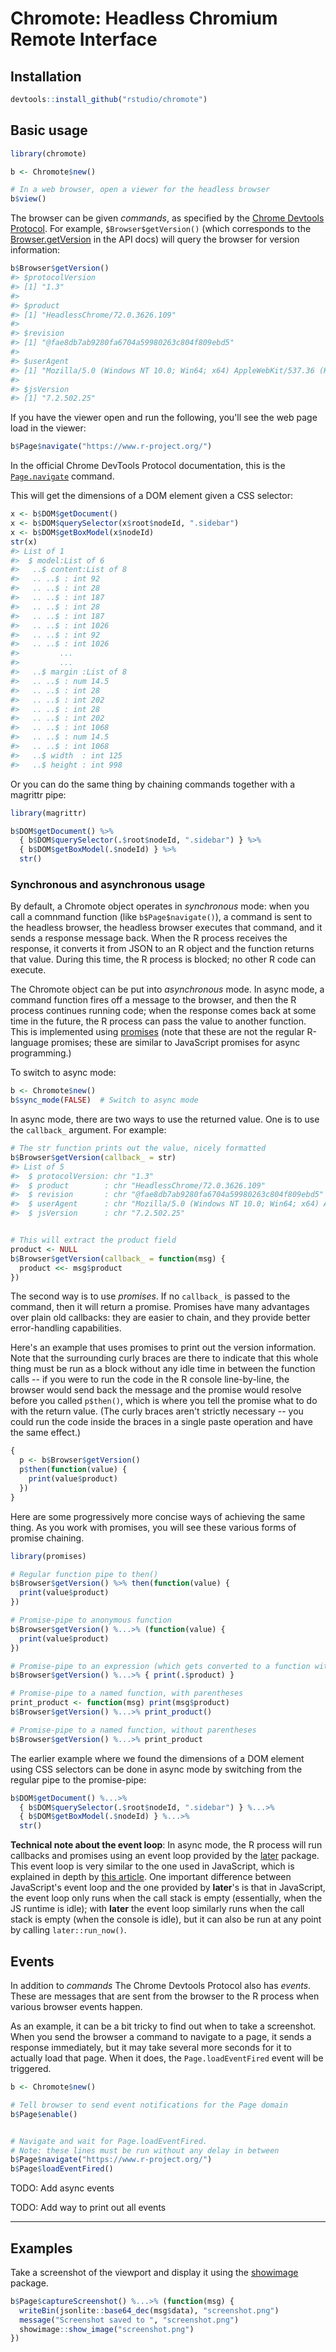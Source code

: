 Chromote: Headless Chromium Remote Interface
============================================

## Installation

```R
devtools::install_github("rstudio/chromote")
```

## Basic usage


```R
library(chromote)

b <- Chromote$new()

# In a web browser, open a viewer for the headless browser
b$view()
```

The browser can be given _commands_, as specified by the [Chrome Devtools Protocol](https://chromedevtools.github.io/devtools-protocol/). For example, `$Browser$getVersion()` (which corresponds to the [Browser.getVersion](https://chromedevtools.github.io/devtools-protocol/tot/Browser#method-getVersion) in the API docs) will query the browser for version information:


```R
b$Browser$getVersion()
#> $protocolVersion
#> [1] "1.3"
#>
#> $product
#> [1] "HeadlessChrome/72.0.3626.109"
#>
#> $revision
#> [1] "@fae8db7ab9280fa6704a59980263c804f809ebd5"
#>
#> $userAgent
#> [1] "Mozilla/5.0 (Windows NT 10.0; Win64; x64) AppleWebKit/537.36 (KHTML, like Gecko) #> HeadlessChrome/72.0.3626.109 Safari/537.36"
#>
#> $jsVersion
#> [1] "7.2.502.25"
```


If you have the viewer open and run the following, you'll see the web page load in the viewer:

```R
b$Page$navigate("https://www.r-project.org/")
```

In the official Chrome DevTools Protocol documentation, this is the [`Page.navigate`](https://chromedevtools.github.io/devtools-protocol/1-3/Page#method-navigate) command.


This will get the dimensions of a DOM element given a CSS selector:

```R
x <- b$DOM$getDocument()
x <- b$DOM$querySelector(x$root$nodeId, ".sidebar")
x <- b$DOM$getBoxModel(x$nodeId)
str(x)
#> List of 1
#>  $ model:List of 6
#>   ..$ content:List of 8
#>   .. ..$ : int 92
#>   .. ..$ : int 28
#>   .. ..$ : int 187
#>   .. ..$ : int 28
#>   .. ..$ : int 187
#>   .. ..$ : int 1026
#>   .. ..$ : int 92
#>   .. ..$ : int 1026
#>         ...
#>         ...
#>   ..$ margin :List of 8
#>   .. ..$ : num 14.5
#>   .. ..$ : int 28
#>   .. ..$ : int 202
#>   .. ..$ : int 28
#>   .. ..$ : int 202
#>   .. ..$ : int 1068
#>   .. ..$ : num 14.5
#>   .. ..$ : int 1068
#>   ..$ width  : int 125
#>   ..$ height : int 998
```

Or you can do the same thing by chaining commands together with a magrittr pipe:

```R
library(magrittr)

b$DOM$getDocument() %>%
  { b$DOM$querySelector(.$root$nodeId, ".sidebar") } %>%
  { b$DOM$getBoxModel(.$nodeId) } %>%
  str()
```


### Synchronous and asynchronous usage

By default, a Chromote object operates in _synchronous_ mode: when you call a comnmand function (like `b$Page$navigate()`), a command is sent to the headless browser, the headless browser executes that command, and it sends a response message back. When the R process receives the response, it converts it from JSON to an R object and the function returns that value. During this time, the R process is blocked; no other R code can execute.

The Chromote object can be put into _asynchronous_ mode. In async mode, a command function fires off a message to the browser, and then the R process continues running code; when the response comes back at some time in the future, the R process can pass the value to another function. This is implemented using [promises](https://rstudio.github.io/promises/) (note that these are not the regular R-language promises; these are similar to JavaScript promises for async programming.)


To switch to async mode:

```R
b <- Chromote$new()
b$sync_mode(FALSE)  # Switch to async mode
```

In async mode, there are two ways to use the returned value. One is to use the `callback_` argument. For example:

```R
# The str function prints out the value, nicely formatted
b$Browser$getVersion(callback_ = str)
#> List of 5
#>  $ protocolVersion: chr "1.3"
#>  $ product        : chr "HeadlessChrome/72.0.3626.109"
#>  $ revision       : chr "@fae8db7ab9280fa6704a59980263c804f809ebd5"
#>  $ userAgent      : chr "Mozilla/5.0 (Windows NT 10.0; Win64; x64) AppleWebKit/537.36 (KHTML, like #> Gecko) HeadlessChrome/72.0.3626.109 Safari/537.36"
#>  $ jsVersion      : chr "7.2.502.25"


# This will extract the product field
product <- NULL
b$Browser$getVersion(callback_ = function(msg) {
  product <<- msg$product
})
```

The second way is to use _promises_. If no `callback_` is passed to the command, then it will return a promise. Promises have many advantages over plain old callbacks: they are easier to chain, and they provide better error-handling capabilities.

Here's an example that uses promises to print out the version information. Note that the surrounding curly braces are there to indicate that this whole thing must be run as a block without any idle time in between the function calls -- if you were to run the code in the R console line-by-line, the browser would send back the message and the promise would resolve before you called `p$then()`, which is where you tell the promise what to do with the return value. (The curly braces aren't strictly necessary -- you could run the code inside the braces in a single paste operation and have the same effect.)

```R
{
  p <- b$Browser$getVersion()
  p$then(function(value) {
    print(value$product)
  })
}
```

Here are some progressively more concise ways of achieving the same thing. As you work with promises, you will see these various forms of promise chaining.

```R
library(promises)

# Regular function pipe to then()
b$Browser$getVersion() %>% then(function(value) {
  print(value$product)
})

# Promise-pipe to anonymous function
b$Browser$getVersion() %...>% (function(value) {
  print(value$product)
})

# Promise-pipe to an expression (which gets converted to a function with the first argument `.`)
b$Browser$getVersion() %...>% { print(.$product) }

# Promise-pipe to a named function, with parentheses
print_product <- function(msg) print(msg$product)
b$Browser$getVersion() %...>% print_product()

# Promise-pipe to a named function, without parentheses
b$Browser$getVersion() %...>% print_product
```


The earlier example where we found the dimensions of a DOM element using CSS selectors can be done in async mode by switching from the regular pipe to the promise-pipe:

```R
b$DOM$getDocument() %...>%
  { b$DOM$querySelector(.$root$nodeId, ".sidebar") } %...>%
  { b$DOM$getBoxModel(.$nodeId) } %...>%
  str()
```

**Technical note about the event loop**: In async mode, the R process will run callbacks and promises using an event loop provided by the [later](https://github.com/r-lib/later) package. This event loop is very similar to the one used in JavaScript, which is explained in depth by [this article](https://blog.sessionstack.com/how-javascript-works-event-loop-and-the-rise-of-async-programming-5-ways-to-better-coding-with-2f077c4438b5). One important difference between JavaScript's event loop and the one provided by **later**'s is that in JavaScript, the event loop only runs when the call stack is empty (essentially, when the JS runtime is idle); with **later** the event loop similarly runs when the call stack is empty (when the console is idle), but it can also be run at any point by calling `later::run_now()`.


## Events

In addition to _commands_ The Chrome Devtools Protocol also has _events_. These are messages that are sent from the browser to the R process when various browser events happen.

As an example, it can be a bit tricky to find out when to take a screenshot. When you send the browser a command to navigate to a page, it sends a response immediately, but it may take several more seconds for it to actually load that page. When it does, the `Page.loadEventFired` event will be triggered.

```R
b <- Chromote$new()

# Tell browser to send event notifications for the Page domain
b$Page$enable()


# Navigate and wait for Page.loadEventFired.
# Note: these lines must be run without any delay in between
b$Page$navigate("https://www.r-project.org/")
b$Page$loadEventFired()
```

TODO: Add async events

TODO: Add way to print out all events


*****

## Examples

Take a screenshot of the viewport and display it using the [showimage](https://github.com/r-lib/showimage#readme) package.

```R
b$Page$captureScreenshot() %...>% (function(msg) {
  writeBin(jsonlite::base64_dec(msg$data), "screenshot.png")
  message("Screenshot saved to ", "screenshot.png")
  showimage::show_image("screenshot.png")
})
```

